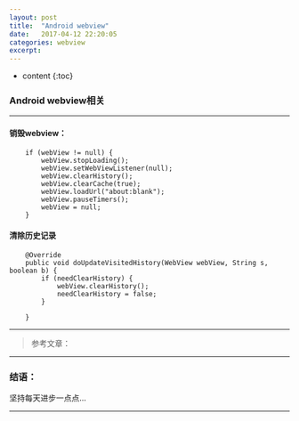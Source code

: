 ```yaml
---
layout: post
title:  "Android webview"
date:   2017-04-12 22:20:05
categories: webview
excerpt: 
---
```


* content
{:toc}


### Android webview相关

---

#### 销毁webview：

        if (webView != null) {
            webView.stopLoading();
            webView.setWebViewListener(null);
            webView.clearHistory();
            webView.clearCache(true);
            webView.loadUrl("about:blank");
            webView.pauseTimers();
            webView = null;
        }

#### 清除历史记录

        @Override
        public void doUpdateVisitedHistory(WebView webView, String s, boolean b) {
            if (needClearHistory) {
                webView.clearHistory();
                needClearHistory = false;
            }
            
        }

---

> 参考文章：

---

### 结语：

坚持每天进步一点点...

---